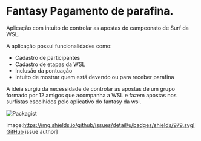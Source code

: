 # Fantasy Pagamento de parafina.

Aplicação com intuito de controlar as apostas do campeonato de Surf da WSL.

A aplicação possui funcionalidades como:
<ul>
<li>Cadastro de participantes</li>
<li>Cadastro de etapas da WSL</li>
<li>Inclusão da pontuação</li>
<li>Intuito de mostrar quem está devendo ou para receber parafina</li>
</ul>

A ideia surgiu da necessidade de controlar as apostas de um grupo formado por 12 amigos que acompanha a WSL e fazem apostas 
nos surfistas escolhidos pelo aplicativo do fantasy da wsl. 


![Packagist](https://img.shields.io/packagist/l/doctrine/orm.svg)


image:https://img.shields.io/github/issues/detail/u/badges/shields/979.svg[GitHub issue author]


